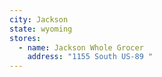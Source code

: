 ```yaml
---
city: Jackson
state: wyoming
stores:
  - name: Jackson Whole Grocer
    address: "1155 South US-89 "
---
```

